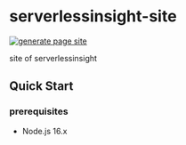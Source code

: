 # serverlessinsight-site
[![generate page site](https://github.com/geek-fun/hostsless-site/actions/workflows/page-site.yml/badge.svg)](https://github.com/geek-fun/hostsless-site/actions/workflows/page-site.yml)

site of serverlessinsight

## Quick Start
### prerequisites
- Node.js 16.x
